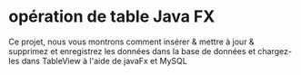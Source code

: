# opération de table Java FX
Ce projet, nous vous montrons comment insérer &amp; mettre à jour &amp; supprimez et enregistrez les données dans la base de données et chargez-les dans TableView à l'aide de javaFx et MySQL
